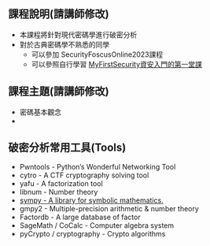 ## 課程說明(請講師修改)
- 本課程將針對現代密碼學進行破密分析
- 對於古典密碼學不熟悉的同學
  - 可以參加 SecurityFoscusOnline2023課程
  - 可以參照自行學習 [MyFirstSecurity資安入門的第一堂課](https://github.com/MyFirstSecurity2020/20230301)
## 課程主題(請講師修改)
- 密碼基本觀念
- 
## 破密分析常用工具(Tools)
- Pwntools - Python’s Wonderful Networking Tool
- cytro - A CTF cryptography solving tool
- yafu - A factorization tool
- libnum - Number theory
- [sympy - A library for symbolic mathematics.](https://www.sympy.org/en/index.html)
- gmpy2 - Multiple-precision arithmetic & number theory
- Factordb - A large database of factor
- SageMath / CoCalc - Computer algebra system
- pyCrypto / cryptography - Crypto algorithms
